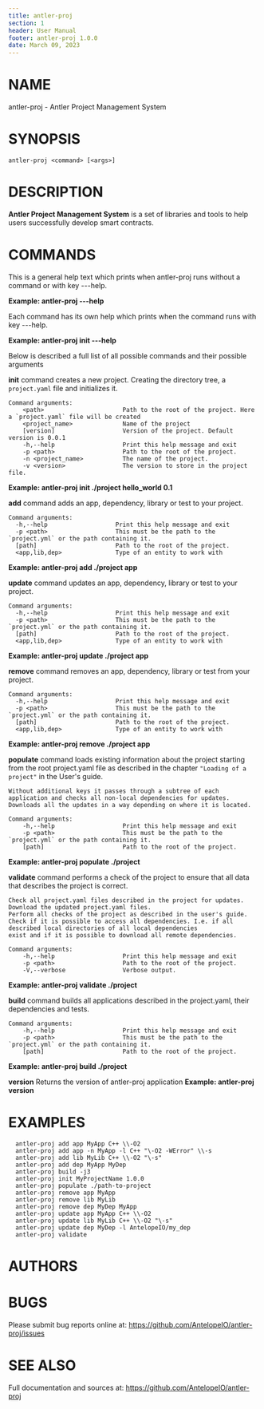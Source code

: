 ```yaml
---
title: antler-proj
section: 1
header: User Manual
footer: antler-proj 1.0.0
date: March 09, 2023
---
```

# NAME
antler-proj - Antler Project Management System

# SYNOPSIS

`antler-proj <command> [<args>]`

# DESCRIPTION

**Antler Project Management System** is a set of libraries and tools to help users successfully develop smart contracts.

# COMMANDS

This is a general help text which prints when antler-proj runs without a command or with key ---help.

**Example: antler-proj ---help**

Each command has its own help which prints when the command runs with key ---help.

**Example: antler-proj init ---help**

Below is described a full list of all possible commands and their possible arguments

**init** command creates a new project. Creating the directory tree, a `project.yaml` file and initializes it.

```
Command arguments:
    <path>                      Path to the root of the project. Here a `project.yaml` file will be created
    <project_name>              Name of the project
    [version]                   Version of the project. Default version is 0.0.1
    -h,--help                   Print this help message and exit
    -p <path>                   Path to the root of the project.
    -n <project_name>           The name of the project.
    -v <version>                The version to store in the project file.
```
**Example: antler-proj init ./project hello_world 0.1**


**add** command adds an app, dependency, library or test to your project.

```
Command arguments:
  -h,--help                   Print this help message and exit
  -p <path>                   This must be the path to the `project.yml` or the path containing it.
  [path]                      Path to the root of the project.
  <app,lib,dep>               Type of an entity to work with
```
**Example: antler-proj add ./project app**


**update** command updates an app, dependency, library or test to your project.

```
Command arguments:
  -h,--help                   Print this help message and exit
  -p <path>                   This must be the path to the `project.yml` or the path containing it.
  [path]                      Path to the root of the project.
  <app,lib,dep>               Type of an entity to work with
```
**Example: antler-proj update ./project app**


**remove** command removes an app, dependency, library or test from your project.

```
Command arguments:
  -h,--help                   Print this help message and exit
  -p <path>                   This must be the path to the `project.yml` or the path containing it.
  [path]                      Path to the root of the project.
  <app,lib,dep>               Type of an entity to work with
```
**Example: antler-proj remove ./project app**


**populate** command loads existing information about the project starting from the root project.yaml file as described in the chapter `"Loading of a project"` in the User's guide.

    Without additional keys it passes through a subtree of each application and checks all non-local dependencies for updates.
    Downloads all the updates in a way depending on where it is located.

```
Command arguments:
    -h,--help                   Print this help message and exit
    -p <path>                   This must be the path to the `project.yml` or the path containing it.
    [path]                      Path to the root of the project.
```
**Example: antler-proj populate ./project**

**validate** command performs a check of the project to ensure that all data that describes the project is correct.

    Check all project.yaml files described in the project for updates.
    Download the updated project.yaml files.
    Perform all checks of the project as described in the user's guide.
    Check if it is possible to access all dependencies. I.e. if all described local directories of all local dependencies
    exist and if it is possible to download all remote dependencies.

```
Command arguments:
    -h,--help                   Print this help message and exit
    -p <path>                   Path to the root of the project.
    -V,--verbose                Verbose output.
```
**Example: antler-proj validate ./project**

**build** command builds all applications described in the project.yaml, their dependencies and tests.

```
Command arguments:
    -h,--help                   Print this help message and exit
    -p <path>                   This must be the path to the `project.yml` or the path containing it.
    [path]                      Path to the root of the project.
```
**Example: antler-proj build ./project**


**version**                     Returns the version of antler-proj application
**Example: antler-proj version**

# EXAMPLES

```
  antler-proj add app MyApp C++ \\-O2
  antler-proj add app -n MyApp -l C++ "\-O2 -WError" \\-s
  antler-proj add lib MyLib C++ \\-O2 "\-s"
  antler-proj add dep MyApp MyDep
  antler-proj build -j3
  antler-proj init MyProjectName 1.0.0
  antler-proj populate ./path-to-project
  antler-proj remove app MyApp
  antler-proj remove lib MyLib
  antler-proj remove dep MyDep MyApp
  antler-proj update app MyApp C++ \\-O2
  antler-proj update lib MyLib C++ \\-O2 "\-s"
  antler-proj update dep MyDep -l AntelopeIO/my_dep
  antler-proj validate
```

# AUTHORS

# BUGS
Please submit bug reports online at: <https://github.com/AntelopeIO/antler-proj/issues>

# SEE ALSO
Full documentation and sources at: <https://github.com/AntelopeIO/antler-proj>
